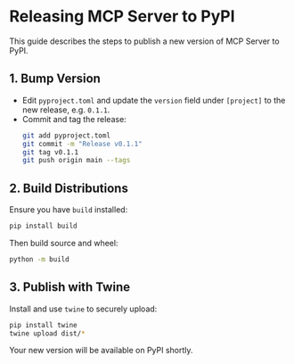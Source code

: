 # Releasing MCP Server to PyPI

This guide describes the steps to publish a new version of MCP Server to PyPI.

## 1. Bump Version

- Edit `pyproject.toml` and update the `version` field under `[project]` to the new release, e.g. `0.1.1`.
- Commit and tag the release:
  ```bash
  git add pyproject.toml
  git commit -m "Release v0.1.1"
  git tag v0.1.1
  git push origin main --tags
  ```

## 2. Build Distributions

Ensure you have `build` installed:
```bash
pip install build
```
Then build source and wheel:
```bash
python -m build
```

## 3. Publish with Twine

Install and use `twine` to securely upload:
```bash
pip install twine
twine upload dist/*
```

Your new version will be available on PyPI shortly.